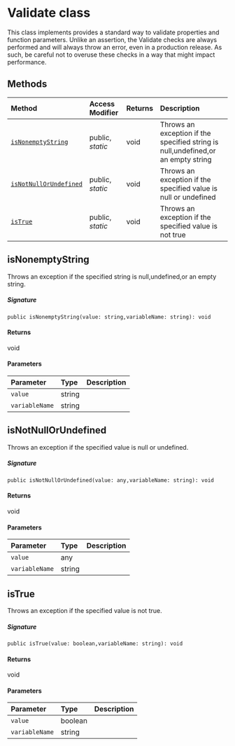 # Validate class





This class implements provides a standard way to validate properties and function parameters. 
Unlike an assertion, the Validate checks are always performed and will always throw an error, 
even in a production release. As such, be careful not to overuse these checks in a way 
that might impact performance.






## Methods

| Method	   | Access Modifier | Returns	| Description|
|:-------------|:----|:-------|:-----------|
|[`isNonemptyString`](#isnonemptystring~p7xu9)     | public, _static_ | void | Throws an exception if the specified string is null,undefined,or an empty string |
|[`isNotNullOrUndefined`](#isnotnullorundefined~v0mm9)     | public, _static_ | void | Throws an exception if the specified value is null or undefined |
|[`isTrue`](#istrue~1ea89)     | public, _static_ | void | Throws an exception if the specified value is not true |




## isNonemptyString

Throws an exception if the specified string is null,undefined,or an empty string.

##### Signature
`public isNonemptyString(value: string,variableName: string): void`

#### Returns
void

#### Parameters


| Parameter	   | Type    | Description |
|:-------------|:---------------|:------------|
| `value`    | string |  |
| `variableName`    | string |  |


## isNotNullOrUndefined

Throws an exception if the specified value is null or undefined.

##### Signature
`public isNotNullOrUndefined(value: any,variableName: string): void`

#### Returns
void

#### Parameters


| Parameter	   | Type    | Description |
|:-------------|:---------------|:------------|
| `value`    | any |  |
| `variableName`    | string |  |


## isTrue

Throws an exception if the specified value is not true.

##### Signature
`public isTrue(value: boolean,variableName: string): void`

#### Returns
void

#### Parameters


| Parameter	   | Type    | Description |
|:-------------|:---------------|:------------|
| `value`    | boolean |  |
| `variableName`    | string |  |

